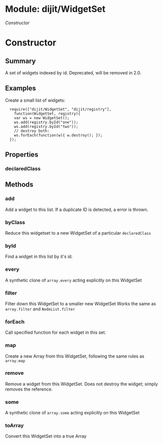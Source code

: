 # Module: dijit/WidgetSet

*Constructor*

# Constructor

## Summary

A set of widgets indexed by id.
Deprecated, will be removed in 2.0.

## Examples

Create a small list of widgets:

      require(["dijit/WidgetSet", "dijit/registry"],
        function(WidgetSet, registry){
        var ws = new WidgetSet();
        ws.add(registry.byId("one"));
        ws.add(registry.byId("two"));
        // destroy both:
        ws.forEach(function(w){ w.destroy(); });
      });
## Properties

### declaredClass


## Methods

### add
Add a widget to this list. If a duplicate ID is detected, a error is thrown.


### byClass
Reduce this widgetset to a new WidgetSet of a particular `declaredClass`


### byId
Find a widget in this list by it's id.

### every
A synthetic clone of `array.every` acting explicitly on this WidgetSet


### filter
Filter down this WidgetSet to a smaller new WidgetSet
Works the same as `array.filter` and `NodeList.filter`


### forEach
Call specified function for each widget in this set.


### map
Create a new Array from this WidgetSet, following the same rules as `array.map`

### remove
Remove a widget from this WidgetSet. Does not destroy the widget; simply
removes the reference.

### some
A synthetic clone of `array.some` acting explicitly on this WidgetSet


### toArray
Convert this WidgetSet into a true Array



